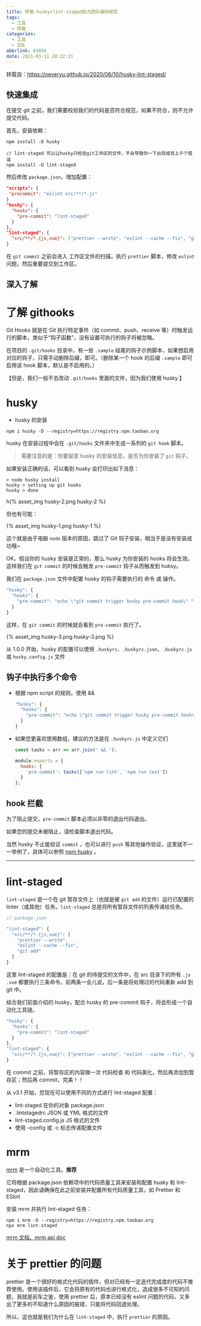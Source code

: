 ```yaml
---
title: 转载-husky+lint-staged助力团队编码规范
tags:
  - 工具
  - 转载
categories:
  - 工具
  - IDE
abbrlink: 63036
date: 2021-03-11 20:22:21
---
```


转载自：https://neveryu.github.io/2020/06/10/husky-lint-staged/

## 快速集成

在提交 git 之前，我们需要校验我们的代码是否符合规范，如果不符合，则不允许提交代码。

首先，安装依赖：

```shell
npm install -D husky

// lint-staged 可以让husky只检验git工作区的文件，不会导致你一下出现成百上千个错误
npm install -D lint-staged
```

<!-- more -->

然后修改 `package.json`，增加配置：

```json
"scripts": {
 "precommit": "eslint src/**/*.js"
}
"husky": {
  "hooks": {
    "pre-commit": "lint-staged"
  }
},
"lint-staged": {
  "src/**/*.{js,vue}": ["prettier --write", "eslint --cache --fix", "git add"]
}
```

在 `git commit` 之前会进入 工作区文件的扫描，执行 `prettier` 脚本，修改 `eslint` 问题，然后重要提交到工作区。

## 深入了解

# 了解 githooks

Git Hooks 就是在 Git 执行特定事件（如 commit、push、receive 等）时触发运行的脚本，类似于“钩子函数”，没有设置可执行的钩子将被忽略。

在项目的 `.git/hooks` 目录中，有一些 `.sample` 结尾的钩子示例脚本，如果想启用对应的钩子，只需手动删除后缀，即可。（删除某一个 hook 的后缀 `.sample` 即可启用该 hook 脚本，默认是不启用的。）

【但是，我们一般不去改动 `.git/hooks` 里面的文件，因为我们使用 husky 】

# husky

- husky 的安装

```shell
npm i husky -D --registry=https://registry.npm.taobao.org
```

husky 在安装过程中会在 `.git/hooks` 文件夹中生成一系列的 `git hook` 脚本。

> 需要注意的是：你要留意 husky 的安装信息，是否为你安装了 `git` 钩子。

如果安装正确的话，可以看到 husky 会打印出如下消息：

```shell
> node husky install
husky > setting up git hooks
husky > done
```

h{% asset_img husky-2.png husky-2 %}

但也有可能：

{% asset_img husky-1.png husky-1 %}

这个就是由于电脑 `node` 版本的原因，跳过了 Git 钩子安装，相当于是没有安装成功哦~

OK，假设你的 husky 安装是正常的，那么 husky 为你安装的 hooks 将会生效。这样我们在 `git commit` 的时候会触发 `pre-commit` 钩子从而触发到 huksy。

我们在 `package.json` 文件中配置 husky 的钩子需要执行的 命令 或 操作。

```js
"husky": {
  "hooks": {
    "pre-commit": "echo \"git commit trigger husky pre-commit hook\" "
  }
}
```

这样，在 `git commit` 的时候就会看到 `pre-commit` 执行了。

{% asset_img husky-3.png husky-3.png %}

从 1.0.0 开始，husky 的配置可以使用 `.huskyrc`、`.huskyrc.json`、`.huskyrc.js` 或 `husky.config.js` 文件

## 钩子中执行多个命令

- 根据 npm script 的规则，使用 &&

  ```js
  "husky": {
    "hooks": {
      "pre-commit": "echo \"git commit trigger husky pre-commit hook\" && npm run test"
    }
  }
  ```

- 如果您更喜欢使用数组，建议的方法是在 `.huskyrc.js` 中定义它们

  ```js
  const tasks = arr => arr.join(' && ');

  module.exports = {
    hooks: {
      'pre-commit': tasks(['npm run lint', 'npm run test'])
    }
  };
  ```

## hook 拦截

为了阻止提交，`pre-commit` 脚本必须以非零的退出代码退出。

如果您的提交未被阻止，请检查脚本退出代码。

当然 husky 不止能验证 `commit` ，也可以进行 `push` 等其他操作验证，这里就不一一举例了，具体可以参照 [npm husky](https://www.npmjs.com/package/husky) 。

---

# lint-staged

`lint-staged` 是一个在 git 暂存文件上（也就是被 `git add` 的文件）运行已配置的 linter（或其他）任务。`lint-staged` 总是将所有暂存文件的列表传递给任务。

```js
// package.json

"lint-staged": {
  "src/**/*.{js,vue}": [
    "prettier --write",
    "eslint --cache --fix",
    "git add"
  ]
}
```

这里 lint-staged 的配置是：在 git 的待提交的文件中，在 src 目录下的所有 `.js` `.vue` 都要执行三条命令。前两条一会儿说，后一条是将处理过的代码重新 add 到 git 中。

结合我们前面介绍的 husky，配合 husky 的 pre-commit 钩子，将会形成一个自动化工具链。

```js
"husky": {
  "hooks": {
    "pre-commit": "lint-staged"
  }
},
"lint-staged": {
  "src/**/*.{js,vue}": ["prettier --write", "eslint --cache --fix", "git add"]
}
```

在 commit 之前，将暂存区的内容做一次 代码检查 和 代码美化，然后再添加到暂存区；然后再 commit，完美！！

从 v3.1 开始，您现在可以使用不同的方式进行 lint-staged 配置：

- lint-staged 在你的对象 package.json
- .lintstagedrc JSON 或 YML 格式的文件
- lint-staged.config.js JS 格式的文件
- 使用 –config 或 -c 标志传递配置文件

# mrm

[mrm](https://github.com/sapegin/mrm) 是一个自动化工具。**推荐**

它将根据 package.json 依赖项中的代码质量工具来安装和配置 husky 和 lint-staged，因此请确保在此之前安装并配置所有代码质量工具，如 Prettier 和 ESlint

安装 mrm 并执行 lint-staged 任务：

```shell
npm i mrm -D --registry=https://registry.npm.taobao.org
npx mrm lint-staged
```

[mrm 文档、mrm api doc](https://mrm.js.org/)

# 关于 prettier 的问题

prettier 是一个很好的格式化代码的插件，但对已经有一定迭代完成度的代码不推荐使用。使用该插件后，它会将原有的代码也进行格式化，造成很多不可知的问题，我就是前车之鉴，使用 prettier 后，原本已经没有 eslint 问题的代码，又多出了更多的不知道什么原因的报错，只能将代码回退处理。

所以，这也就是我们为什么在 `lint-staged` 中，执行 `prettier` 的原因。
